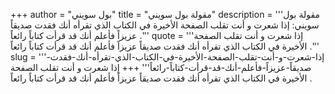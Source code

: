 +++
author = "بول سويني"
title = "مقولة بول سويني"
description = '''مقولة بول سويني: إذا شعرت و أنت تقلب الصفحة الأخيرة في الكتاب الذي تقرأه أنك فقدت صديقاً عزيزاً فأعلم أنك قد قرأت كتاباً رائعاً .'''
quote = '''إذا شعرت و أنت تقلب الصفحة الأخيرة في الكتاب الذي تقرأه أنك فقدت صديقاً عزيزاً فأعلم أنك قد قرأت كتاباً رائعاً .'''
slug = '''إذا-شعرت-و-أنت-تقلب-الصفحة-الأخيرة-في-الكتاب-الذي-تقرأه-أنك-فقدت-صديقاً-عزيزاً-فأعلم-أنك-قد-قرأت-كتاباً-رائعاً'''
+++
إذا شعرت و أنت تقلب الصفحة الأخيرة في الكتاب الذي تقرأه أنك فقدت صديقاً عزيزاً فأعلم أنك قد قرأت كتاباً رائعاً .
